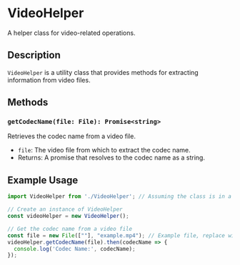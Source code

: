 # VideoHelper

A helper class for video-related operations.

## Description

`VideoHelper` is a utility class that provides methods for extracting information from video files.

## Methods

### `getCodecName(file: File): Promise<string>`

Retrieves the codec name from a video file.

- `file`: The video file from which to extract the codec name.
- Returns: A promise that resolves to the codec name as a string.

## Example Usage

```typescript
import VideoHelper from './VideoHelper'; // Assuming the class is in a file named VideoHelper.js

// Create an instance of VideoHelper
const videoHelper = new VideoHelper();

// Get the codec name from a video file
const file = new File([""], "example.mp4"); // Example file, replace with a real file
videoHelper.getCodecName(file).then(codecName => {
  console.log('Codec Name:', codecName);
});
```
